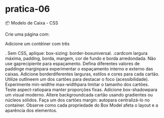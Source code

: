# pratica-06
📦 Modelo de Caixa - CSS

Crie uma página com:

Adicione um contêiner com três <article class="card">.
Sem CSS, aplique:
box-sizing: border-boxuniversal.
.cardcom largura máxima, padding, borda, margem, cor de fundo e borda arredondada.
Não use gaprecipiente para espaçamento.
Defina diferentes valores de paddinge marginpara experimentar o espaçamento interno e externo das caixas.
Adicione borderdiferentes larguras, estilos e cores para cada cartão.
Utilize outlineem um dos cartões para destacar o foco (acessibilidade).
Experimente min-widthe max-widthpara limitar o tamanho dos cartões.
Teste aspect-ratiopara manter proporções fixas.
Adicione box-shadowpara um visual moderno.
Altere backgroundcada cartão usando gradientes ou núcleos sólidos.
Faça um dos cartões margin: autopara centralizá-lo no container.
Observe como cada propriedade do Box Model afeta o layout e a aparência dos elementos.
